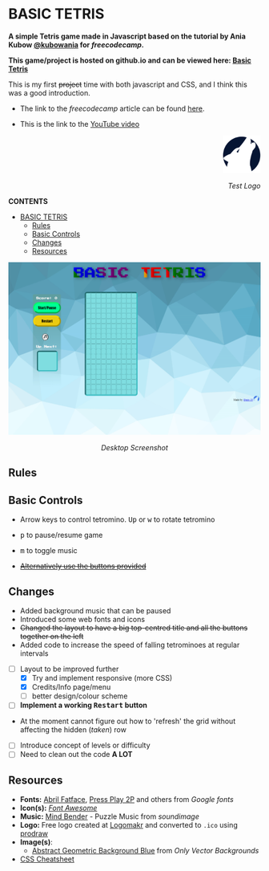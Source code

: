 # BASIC TETRIS
**A simple Tetris game made in Javascript based on the tutorial by Ania Kubow [@kubowania](https://github.com/kubowania) for *freecodecamp*.** 






**This game/project is hosted on github.io and can be viewed here: [Basic Tetris](https://mtc-20.github.io/Tetris_js/)**




This is my first ~~project~~ time with both javascript and CSS, and I think this was a good introduction.
- The link to the *freecodecamp* article can be found [here](https://www.freecodecamp.org/news/learn-javascript-by-creating-a-tetris-game/).

- This is the link to the [YouTube video](https://www.youtube.com/watch?v=rAUn1Lom6dw)

<p align="right"> <img src='images/LogoMakr_0nVUmr.png' width='75px'> </p> <p align="right"><em>Test Logo</em> </p>

**CONTENTS**
- [BASIC TETRIS](#basic-tetris)
  - [Rules](#rules)
  - [Basic Controls](#basic-controls)
  - [Changes](#changes)
  - [Resources](#resources)

<p align="center"> <img src='images/screen.png'> </p> <p align="center"><em>Desktop Screenshot</em> </p>

## Rules



## Basic Controls
- Arrow keys to control tetromino. <kbd>Up</kbd> or <kbd>w</kbd> to rotate tetromino
- <kbd>p</kbd> to pause/resume game
- <kbd>m</kbd> to toggle music



- ~~<u>Alternatively use the buttons provided </u>~~

## Changes
- Added background music that can be paused
- Introduced some web fonts and icons
- ~~Changed the layout to have a big top-centred title and all the buttons together on the left~~ 
- Added code to increase the speed of falling tetrominoes at regular intervals
- [ ] Layout to be improved further
    - [x] Try and implement responsive (more CSS)
    - [x] Credits/Info page/menu
    - [ ] better design/colour scheme
- [ ] **Implement a working <kbd>Restart</kbd> button**
 - At the moment cannot figure out how to 'refresh' the grid without affecting the hidden (*taken*) row
- [ ] Introduce concept of levels or difficulty
- [ ] Need to clean out the code **A LOT**

## Resources
- **Fonts:** [Abril Fatface](https://fonts.google.com/specimen/Abril+Fatface), [Press Play 2P](https://fonts.google.com/specimen/Press+Start+2P?category=Serif,Sans+Serif,Display,Monospace#pairings) and others from *Google fonts*
- **Icon(s):** *[Font Awesome](https://fontawesome.com/start)*
- **Music:** [Mind Bender](https://soundimage.org/puzzle-music/) - Puzzle Music from *soundimage*
- **Logo:** Free logo created at [Logomakr](https://logomakr.com/) and converted to `.ico` using [prodraw](http://www.prodraw.net/favicon/generator.php)
- **Image(s)**: 
    - [Abstract Geometric Background Blue](https://onlyvectorbackgrounds.com/abstract-geometric-background-blue/) from *Only Vector Backgrounds*
- [CSS Cheatsheet](https://www.w3schools.com/css/default.asp)